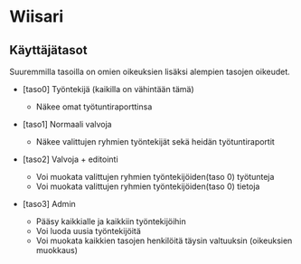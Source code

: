 # Wiisari

## Käyttäjätasot
Suuremmilla tasoilla on omien oikeuksien lisäksi alempien tasojen oikeudet.

* [taso0] Työntekijä (kaikilla on vähintään tämä)
	* Näkee omat työtuntiraporttinsa

* [taso1] Normaali valvoja
	* Näkee valittujen ryhmien työntekijät sekä heidän työtuntiraportit

* [taso2] Valvoja + editointi
	* Voi muokata valittujen ryhmien työntekijöiden(taso 0) työtunteja
	* Voi muokata valittujen ryhmien työntekijöiden(taso 0) tietoja

* [taso3] Admin
	* Pääsy kaikkialle ja kaikkiin työntekijöihin
	* Voi luoda uusia työntekijöitä
	* Voi muokata kaikkien tasojen henkilöitä täysin valtuuksin (oikeuksien muokkaus)
